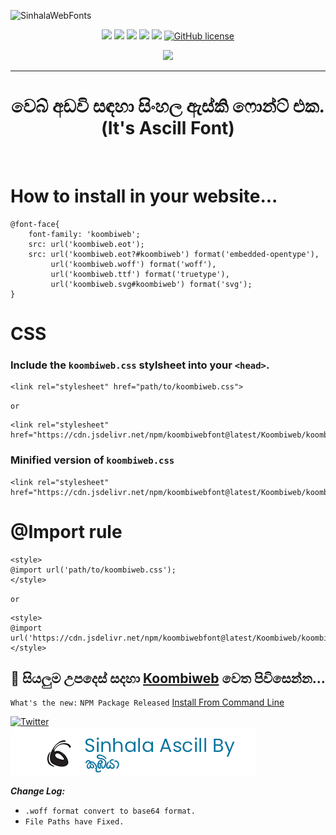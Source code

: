 ![SinhalaWebFonts](https://socialify.git.ci/koombitool/SinhalaWebFonts/image?description=1&font=Source%20Code%20Pro&forks=1&issues=1&language=1&owner=1&pattern=Floating%20Cogs&pulls=1&stargazers=1&theme=Dark)

<p align="center">
<img src="https://img.shields.io/badge/HTML5-E34F26?style=for-the-badge&logo=html5&logoColor=white">
<img src="https://img.shields.io/badge/npm-CB3837?style=for-the-badge&logo=npm&logoColor=white">
<img src="https://img.shields.io/badge/GitHub-100000?style=for-the-badge&logo=github&logoColor=white">
<img src="https://img.shields.io/badge/Blogger-FF5722?style=for-the-badge&logo=blogger&logoColor=white">
<img src="https://img.shields.io/badge/Wordpress-21759B?style=for-the-badge&logo=wordpress&logoColor=white">
<a href="https://github.com/koombitool/SinhalaWebFonts/blob/main/LICENSE"><img alt="GitHub license" src="https://img.shields.io/github/license/koombitool/SinhalaWebFonts?style=for-the-badge"></a>
  <a href="https://www.jsdelivr.com/package/npm/koombiwebfont"><p align="center"><img src="https://data.jsdelivr.com/v1/package/npm/koombiwebfont/badge"></p></a>
<hr/>
<h1 align="center">වෙබ් අඩවි සඳහා සිංහල ඇස්කි ෆොන්ට් එක. (It's Ascill Font)</h1><br>

# How to install in your website...

```
@font-face{
	font-family: 'koombiweb';
	src: url('koombiweb.eot');
	src: url('koombiweb.eot?#koombiweb') format('embedded-opentype'),
	     url('koombiweb.woff') format('woff'),
	     url('koombiweb.ttf') format('truetype'),
	     url('koombiweb.svg#koombiweb') format('svg');
}
```

# CSS
### Include the `koombiweb.css` stylsheet into your `<head>`.
```
<link rel="stylesheet" href="path/to/koombiweb.css">
```
`or`
```
<link rel="stylesheet" href="https://cdn.jsdelivr.net/npm/koombiwebfont@latest/Koombiweb/koombiweb.css">
```
### Minified version of `koombiweb.css`
```
<link rel="stylesheet" href="https://cdn.jsdelivr.net/npm/koombiwebfont@latest/Koombiweb/koombiweb.min.css">
```
# @Import rule
```
<style>
@import url('path/to/koombiweb.css');
</style>
```
`or`
```
<style>
@import url('https://cdn.jsdelivr.net/npm/koombiwebfont@latest/Koombiweb/koombiweb.css');
</style>
```

<h2 align="center">  💙 සියලුම උපදෙස් සදහා <a href="https://koombitool.github.io/SinhalaWebFonts">Koombiweb</a> වෙත පිවිසෙන්න... </h12<br>
  </h2>

`What's the new:`
`NPM Package Released`
[Install From Command Line](https://www.npmjs.com/package/koombiwebfont/v/latest)

<a href="https://twitter.com/intent/tweet?text=Wow:&url=https%3A%2F%2Fgithub.com%2Fkoombitool%2FSinhalaWebFonts"><img alt="Twitter" src="https://img.shields.io/twitter/url?url=https%3A%2F%2Fgithub.com%2Fkoombitool%2FSinhalaWebFonts"></a>
  </br>
  <img src="./contents/images/batch.png" title="example koombiwebfont" align="center">

**_Change Log:_**
* `.woff format convert to base64 format.`
* `File Paths have Fixed.`

